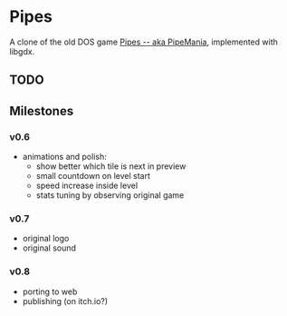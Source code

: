 # Pipes
A clone of the old DOS game [Pipes -- aka PipeMania](https://www.freegameempire.com/games/Pipe), implemented with libgdx.


## TODO
## Milestones


### v0.6
- animations and polish:
  - show better which tile is next in preview
  - small countdown on level start
  - speed increase inside level
  - stats tuning by observing original game

### v0.7
- original logo
- original sound

### v0.8
- porting to web
- publishing (on itch.io?)